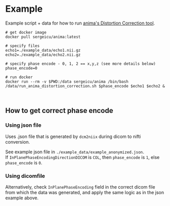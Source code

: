 # Example 

Example script + data for how to run [anima's Distortion Correction tool](https://anima.readthedocs.io/en/latest/registration.html).

```
# get docker image 
docker pull sergeicu/anima:latest

# specify files 
echo1=./example_data/echo1.nii.gz
echo2=./example_data/echo2.nii.gz

# specify phase encode - 0, 1, 2 == x,y,z (see more details below) 
phase_encode=0

# run docker 
docker run --rm -v $PWD:/data sergeicu/anima /bin/bash /data/run_anima_distortion_correction.sh $phase_encode $echo1 $echo2 & 



```


## How to get correct phase encode 

### Using json file 

Uses .json file that is generated by `dcm2niix` during dicom to nifti conversion. 

See example json file in `./example_data/example_anonymized.json`.   
If `InPlanePhaseEncodingDirectionDICOM` is `COL`, then `phase_encode` is `1`, else `phase_encode` is `0`.

### Using dicomfile 

Alternatively, check `InPlanePhaseEncoding` field in the correct dicom file from which the data was generated, and apply the same logic as in the json example above. 